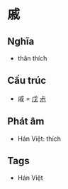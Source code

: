 # 戚

## Nghĩa

* thân thích

## Cấu trúc
* 戚 = [戊](戊.md) [尗](尗.md)

## Phát âm

* Hán Việt: thích

## Tags
* Hán Việt

<script>window.HANZI_FIELD='戚';</script>
